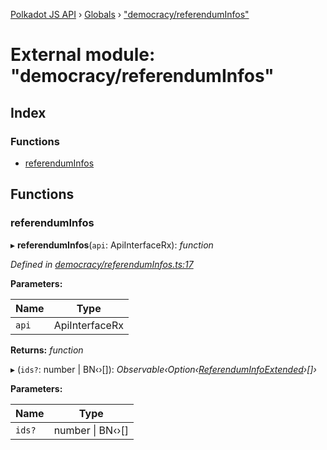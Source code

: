 [Polkadot JS API](../README.md) › [Globals](../globals.md) › ["democracy/referendumInfos"](_democracy_referenduminfos_.md)

# External module: "democracy/referendumInfos"

## Index

### Functions

* [referendumInfos](_democracy_referenduminfos_.md#referenduminfos)

## Functions

###  referendumInfos

▸ **referendumInfos**(`api`: ApiInterfaceRx): *function*

*Defined in [democracy/referendumInfos.ts:17](https://github.com/polkadot-js/api/blob/8b1a7a8584/packages/api-derive/src/democracy/referendumInfos.ts#L17)*

**Parameters:**

Name | Type |
------ | ------ |
`api` | ApiInterfaceRx |

**Returns:** *function*

▸ (`ids?`: number | BN‹›[]): *Observable‹Option‹[ReferendumInfoExtended](../classes/_type_referenduminfoextended_.referenduminfoextended.md)›[]›*

**Parameters:**

Name | Type |
------ | ------ |
`ids?` | number &#124; BN‹›[] |
